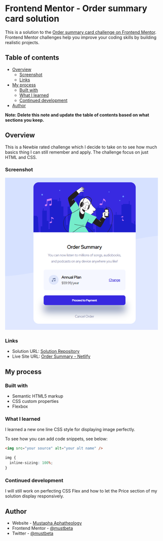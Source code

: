 # Frontend Mentor - Order summary card solution

This is a solution to the [Order summary card challenge on Frontend Mentor](https://www.frontendmentor.io/challenges/order-summary-component-QlPmajDUj). Frontend Mentor challenges help you improve your coding skills by building realistic projects. 

## Table of contents

- [Overview](#overview)
  - [Screenshot](#screenshot)
  - [Links](#links)
- [My process](#my-process)
  - [Built with](#built-with)
  - [What I learned](#what-i-learned)
  - [Continued development](#continued-development)
- [Author](#author)

**Note: Delete this note and update the table of contents based on what sections you keep.**

## Overview
This is a Newbie rated challenge which I decide to take on to see how much basics thing I can still remember and apply. The challenge focus on just HTML and CSS.

### Screenshot

![Screenshot of my Order summary card solution](./images/screenshot.PNG)

### Links

- Solution URL: [Solution Repository](https://github.com/Aphatheology/order-summary-component-main)
- Live Site URL: [Order Summary - Netlify](https://ordersummary-challenge.netlify.app/)

## My process

### Built with

- Semantic HTML5 markup
- CSS custom properties
- Flexbox

### What I learned

I learned a new one line CSS style for displaying image perfectly.

To see how you can add code snippets, see below:

```html
<img src="your source" alt="your alt name" />
```
```css
img {
  inline-sizing: 100%;
}
```

### Continued development

I will still work on perfecting CSS Flex and how to let the Price section of my solution display responsively.

## Author

- Website - [Mustapha Aphatheology](https://www.github.com/aphatheology)
- Frontend Mentor - [@mustbeta](https://www.frontendmentor.io/profile/mustbeta)
- Twitter - [@mustbeta](https://www.twitter.com/mustbeta)

